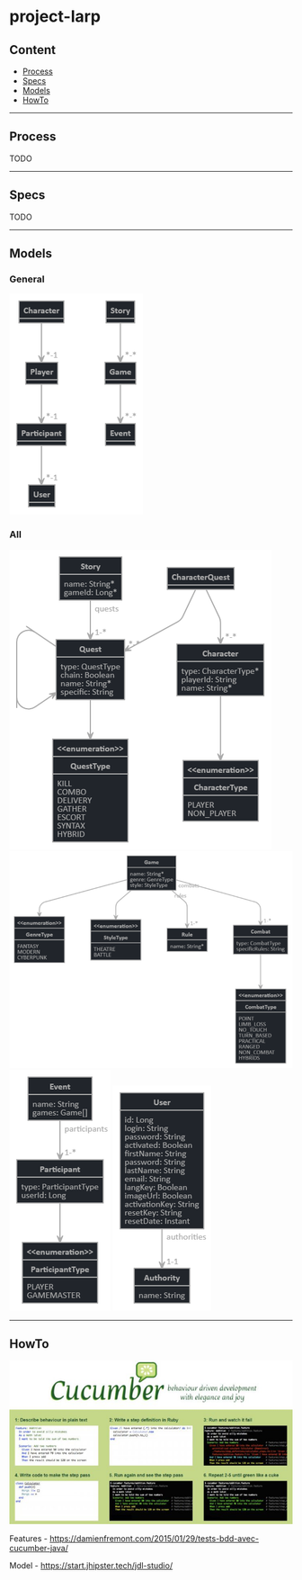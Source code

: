 project-larp
===

## Content

* [Process](#process)
* [Specs](#specs)
* [Models](#models)
* [HowTo](#howto)
---

## Process

TODO

---

## Specs

TODO

---

## Models

### General

![ScreenShot](models/all-jhipster-jdl.png)

### All

![ScreenShot](models/scenario-jhipster-jdl.png)
![ScreenShot](models/game-jhipster-jdl.png)
![ScreenShot](models/event-jhipster-jdl.png)
![ScreenShot](models/user-jhipster-jdl.png)

---

## HowTo

![ScreenShot](screenshots/screenshot0027.jpg)

Features - 
https://damienfremont.com/2015/01/29/tests-bdd-avec-cucumber-java/

Model - 
https://start.jhipster.tech/jdl-studio/